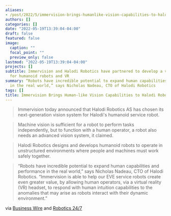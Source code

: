 ```yaml
---
aliases:
- /post/2022/5/immervision-brings-humanlike-vision-capabilities-to-halodi-robotics/
authors: []
categories: []
date: "2022-05-19T13:39:04-04:00"
draft: false
featured: false
image:
  caption: ""
  focal_point: ""
  preview_only: false
lastmod: "2022-05-19T13:39:04-04:00"
projects: []
subtitle: Immervision and Halodi Robotics have partnered to develop a vision system
  for humanoid robots and VR
summary: “Robots have incredible potential to expand human capabilities and performance
  in the real world,” says Nicholas Nadeau, CTO of Halodi Robotics
tags: []
title: Immervision Brings Human-like Vision Capabilities to Halodi Robotics
---
```


> Immervision today announced that Halodi Robotics AS has chosen its next-generation vision system for Halodi's humanoid service robot.

> Machine vision is sufficient for a robot to perform tasks independently, but to function with a human operator, a robot also needs an advanced vision system, it claimed.

> Halodi Robotics designs and develops humanoid robots to operate in unstructured environments where people and machines must work safely together.

> “Robots have incredible potential to expand human capabilities and performance in the real world,” says Nicholas Nadeau, CTO of Halodi Robotics. “Immervision is able to help our EVE service robots create even greater value, by allowing human operators, via a virtual reality (VR) headset, to respond with human intuition capabilities to the anomalies that may arise as robots interact with their dynamic environment.”

via [Business Wire](https://www.businesswire.com/news/home/20220519005594/en/Immervision-Brings-Human-Like-Vision-Capabilities-to-Halodi-Robotics) and [Robotics 24/7](https://www.robotics247.com/article/immervision_provides_advanced_vision_halodi_robotics_eve_humanoid/)